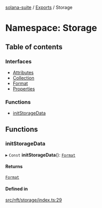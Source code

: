 [solana-suite](../README.md) / [Exports](../modules.md) / Storage

# Namespace: Storage

## Table of contents

### Interfaces

- [Attributes](../interfaces/Storage.Attributes.md)
- [Collection](../interfaces/Storage.Collection.md)
- [Format](../interfaces/Storage.Format.md)
- [Properties](../interfaces/Storage.Properties.md)

### Functions

- [initStorageData](Storage.md#initstoragedata)

## Functions

### initStorageData

▸ `Const` **initStorageData**(): [`Format`](../interfaces/Storage.Format.md)

#### Returns

[`Format`](../interfaces/Storage.Format.md)

#### Defined in

[src/nft/storage/index.ts:29](https://github.com/fukaoi/solana-suite/blob/f1947cd/src/nft/storage/index.ts#L29)
